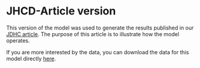 # JHCD-Article version
This version of the model was used to generate the results published in our [JDHC article](https://doi.org/10.1080/19452829.2020.1850659). The purpose of this article is to illustrate how the model operates. 

If you are more interested by the data, you can download the data for this model directly [here](https://github.com/fwchj/capmod/tree/main/data/JHDC-Article-data). 

